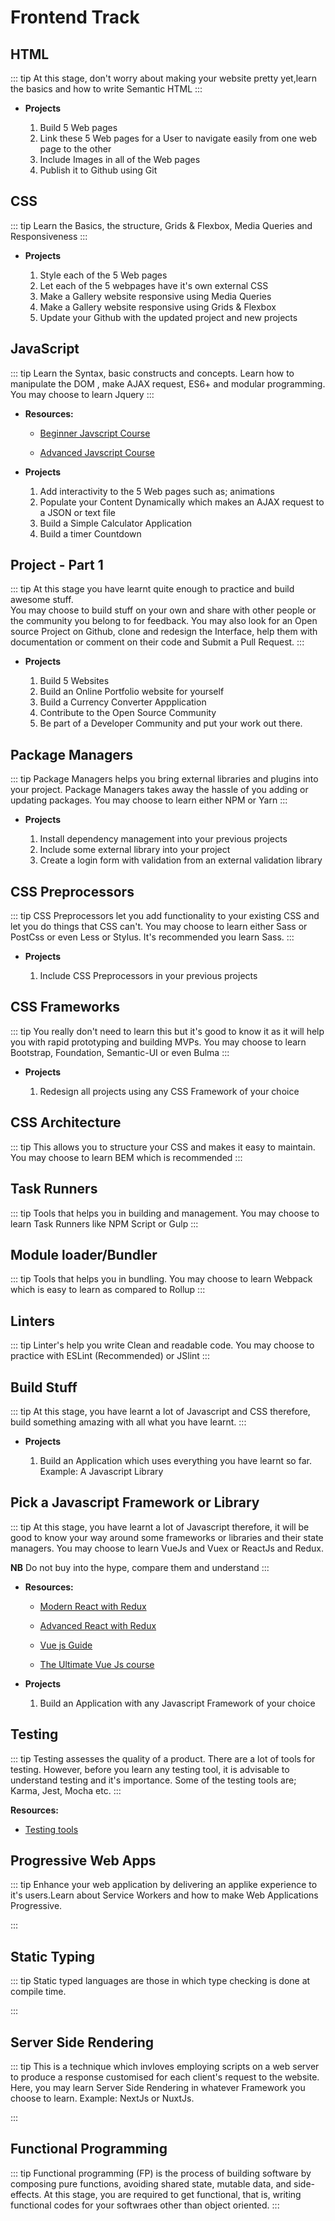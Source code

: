 # Frontend Track


## HTML
::: tip
At this stage, don't worry about making your website pretty yet,learn the basics and how to write Semantic HTML
:::

* **Projects** <Badge text="Todo" type="tip"/>
    1. Build 5 Web pages
    2. Link these 5 Web pages for a User to navigate easily from one web page to the other
    3. Include Images in all of the Web pages
    4. Publish it to Github using Git


## CSS
::: tip
Learn the Basics, the structure, Grids & Flexbox, Media Queries and Responsiveness
:::

* **Projects** <Badge text="Todo" type="tip"/>
    1. Style each of the 5 Web pages
    2. Let each of the 5 webpages have it's own external CSS
    3. Make a Gallery website responsive using Media Queries
    4. Make a Gallery website responsive using Grids & Flexbox
    5. Update your Github with the updated project and new projects


## JavaScript
::: tip
Learn the Syntax, basic constructs and concepts.
Learn how to manipulate the DOM , make AJAX request, ES6+ and modular programming.
You may choose to learn Jquery 
:::
* **Resources:**
  - [Beginner Javscript Course](https://www.udemy.com/the-complete-javascript-course/?siteID=EXclnL5BfX4-Vmv0_MLYu1BXxejDTYke8A&LSNPUBID=EXclnL5BfX4)
  
  - [Advanced Javscript Course](https://www.udemy.com/advanced-javascript-course/?siteID=EXclnL5BfX4-U5PkC7TgDJtPFqSKGhu4LA&LSNPUBID=EXclnL5BfX4)


* **Projects** <Badge text="Todo" type="tip"/>
    1. Add interactivity to the 5 Web pages such as; animations 
    2. Populate your Content Dynamically which makes an AJAX request to a JSON or text file
    3. Build a Simple Calculator Application 
    4. Build a timer Countdown
    


## Project - Part 1
::: tip
At this stage you have learnt quite enough to practice and build awesome stuff.  
You may choose to build stuff on your own and share with other people or the community you belong to for feedback. 
You may also look for an Open source Project on Github, clone and redesign the Interface, help them with documentation or comment on their code and Submit a Pull Request. 
:::

* **Projects** <Badge text="Todo" type="tip"/> 
    1. Build 5 Websites
    2. Build an Online Portfolio website for yourself
    3. Build a Currency Converter Appplication
    4. Contribute to the Open Source Community
    5. Be part of a Developer Community and put your work out there.


## Package Managers
::: tip
Package Managers helps you bring external libraries and plugins into your project. Package Managers takes 
away the hassle of you adding or updating packages. You may choose to learn either NPM or Yarn
:::

* **Projects** <Badge text="Todo" type="tip"/> 
    1. Install dependency management into your previous projects
    2. Include some external library into your project
    3. Create a login form with validation from an external validation library


## CSS Preprocessors
::: tip
CSS Preprocessors let you add functionality to your existing CSS and let you do things that CSS can't.
You may choose to learn either Sass or PostCss or even Less or Stylus. It's recommended you learn Sass.
:::
* **Projects** <Badge text="Todo" type="tip"/> 
    1. Include CSS Preprocessors in your previous projects


## CSS Frameworks
::: tip
You really don't need to learn this but it's good to know it as it
will help you with rapid prototyping and building MVPs. You may choose to 
learn Bootstrap, Foundation, Semantic-UI or even Bulma
:::
* **Projects** <Badge text="Todo" type="tip"/> 
    1. Redesign all projects using any CSS Framework of your choice


## CSS Architecture
::: tip
This allows you to structure your CSS and makes it easy to maintain. 
You may choose to learn BEM which is recommended
:::


## Task Runners
::: tip
Tools that helps you in building and management. 
You may choose to learn Task Runners like NPM Script or Gulp
:::

        
## Module loader/Bundler
::: tip
Tools that helps you in bundling. 
You may choose to learn Webpack which is easy to learn as compared to Rollup
:::


## Linters
::: tip
Linter's help you write Clean and readable code.
You may choose to practice with ESLint (Recommended) or JSlint
:::


## Build Stuff
::: tip
At this stage, you have learnt a lot of Javascript and CSS therefore, build something amazing with 
all what you have learnt.
:::

* **Projects** <Badge text="Todo" type="tip"/> 
    1. Build an Application which uses everything you have learnt so far. Example: A Javascript Library


## Pick a Javascript Framework or Library
::: tip
At this stage, you have learnt a lot of Javascript therefore, it will be good to know your way around some frameworks or
libraries and their state managers. You may choose to learn VueJs and Vuex or ReactJs and Redux.

**NB**
Do not buy into the hype, compare them and understand
:::

* **Resources:**
  - [Modern React with Redux](https://www.udemy.com/react-redux/?siteID=EXclnL5BfX4-ZrQ8hV9zog3.vbH5zzaFjQ&LSNPUBID=EXclnL5BfX4)
  
  - [Advanced React with Redux](https://www.udemy.com/react-redux-tutorial/?siteID=EXclnL5BfX4-pBmEkPr3anFUEVT4QKCexA&LSNPUBID=EXclnL5BfX4)
  
  - [Vue js Guide](https://www.udemy.com/vuejs-2-the-complete-guide/?siteID=EXclnL5BfX4-0vQfH.UnlqTztMpUyUGAsg&LSNPUBID=EXclnL5BfX4)
  
  - [The Ultimate Vue Js course](https://www.udemy.com/vuejs-2-essentials/?siteID=EXclnL5BfX4-f7CoQEohy.KhRTyqOnxYiA&LSNPUBID=EXclnL5BfX4)


* **Projects** <Badge text="Todo" type="tip"/> 
    1. Build an Application with any Javascript Framework of your choice
    


## Testing
::: tip
Testing assesses the quality of a product. There are a lot of tools for testing. However, before you learn any testing tool, it is advisable to understand testing and it's importance. Some of the testing tools are; Karma, Jest, Mocha etc.
:::

**Resources:**
  - [Testing tools](https://frontendmasters.com/books/front-end-handbook/2017/tools/testing.html)



## Progressive Web Apps
::: tip
Enhance your web application by delivering an applike experience to it's users.Learn about Service Workers and how to make Web Applications Progressive.

:::


## Static Typing
::: tip
Static typed languages are those in which type checking is done at compile time.

:::


## Server Side Rendering
::: tip
This is a technique which invloves employing scripts on a web server to produce a response customised for each client's request to
the website. Here, you may learn Server Side Rendering in whatever Framework you choose to learn. Example: NextJs or NuxtJs.

:::


## Functional Programming
::: tip
Functional programming (FP) is the process of building software by composing pure functions, avoiding shared state, mutable data, and side-effects. At this stage, you are required to get functional, that is, writing functional codes for your softwraes other than 
object oriented.
:::
